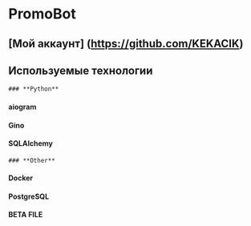 PromoBot
=====================
[Мой аккаунт] (https://github.com/KEKACIK)
---
Используемые технологии
-----------------------------------
	### **Python**
#### aiogram
#### Gino
#### SQLAlchemy
	### **Other**
#### Docker
#### PostgreSQL

**BETA FILE**